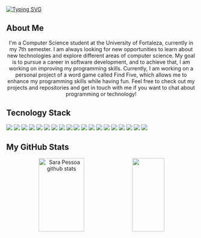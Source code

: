 <a href="https://git.io/typing-svg"><img src="https://readme-typing-svg.demolab.com?font=Fira+Code&size=30&duration=3000&pause=500&color=A9FEF7&background=FF000300&center=true&vCenter=true&multiline=true&repeat=true&width=1100&height=90&lines=Hi!+I'm+Sara;A+Computer+Science+Student" alt="Typing SVG" /></a>

## About Me

<p align="center">
I'm a Computer Science student at the University of Fortaleza, currently in my 7th semester. I am always looking for new opportunities to learn about new technologies and explore different areas of computer science. My goal is to pursue a career in software development, and to achieve that, I am working on improving my programming skills. Currently, I am working on a personal project of a word game called Find Five, which allows me to enhance my programming skills while having fun. Feel free to check out my projects and repositories and get in touch with me if you want to chat about programming or technology!
</p>

## Tecnology Stack 

<div align="center" style="display: inline-block;">
  <img src="https://img.shields.io/badge/HTML5-E34F26?style=for-the-badge&logo=html&logoColor=white"/>
  <img src="https://img.shields.io/badge/CSS3-1572B6?style=for-the-badge&logo=css3&logoColor=white"/>
  <img src="https://img.shields.io/badge/JavaScript-323330?style=for-the-badge&logo=javascript&logoColor=F7DF1E"/>
  <img src="https://img.shields.io/badge/React-20232A?style=for-the-badge&logo=react&logoColor=61DAFB"/>
  <img src="https://img.shields.io/badge/PHP-777BB4?style=for-the-badge&logo=php&logoColor=white" />
  <img src="https://img.shields.io/badge/java-%23ED8B00?style=for-the-badge&logo=java&logoColor=white"/>
  <img src="https://img.shields.io/badge/Python-FFD43B?style=for-the-badge&logo=python&logoColor=blue"/>
  <img src="https://img.shields.io/badge/Kotlin-0095D5?&style=for-the-badge&logo=kotlin&logoColor=white"/>
  <img src="https://img.shields.io/badge/C%2B%2B-00599C?style=for-the-badge&logo=c%2B%2B&logoColor=white"/>
  <img src="https://img.shields.io/badge/Node.js-339933?style=for-the-badge&logo=nodedotjs&logoColor=white"/>
  <img src="https://img.shields.io/badge/Node--Red-8F0000?style=for-the-badge&logo=nodered&logoColor=white"/>
  <img src="https://img.shields.io/badge/Django-092E20?style=for-the-badge&logo=django&logoColor=green"/>
  <img src="https://img.shields.io/badge/MySQL-005C84?style=for-the-badge&logo=mysql&logoColor=white"/>
  <img src="https://img.shields.io/badge/SQLite-07405E?style=for-the-badge&logo=sqlite&logoColor=white"/>
  <img src="https://img.shields.io/badge/firebase-ffca28?style=for-the-badge&logo=firebase&logoColor=black"/>
  <img src="https://img.shields.io/badge/MongoDB-4EA94B?style=for-the-badge&logo=mongodb&logoColor=white"/>
  <img src="https://img.shields.io/badge/R-276DC3?style=for-the-badge&logo=r&logoColor=white"/>
  <img src="https://img.shields.io/badge/GitHub-100000?style=for-the-badge&logo=github&logoColor=white"/>
  <img src="https://img.shields.io/badge/GIT-E44C30?style=for-the-badge&logo=git&logoColor=white"/>
</div>

## My GitHub Stats

<div align="center">  
  <img width="49%" height="195px" src="https://github-readme-stats.vercel.app/api?username=Sarapessoa&show_icons=true&count_private=true&hide_border=true&theme=radical" alt="Sara Pessoa github stats" /> 
  <img width="41%" height="195px" src="https://github-readme-stats.vercel.app/api/top-langs/?username=Sarapessoa&layout=compact&hide_border=true&theme=radical" />
</div>
